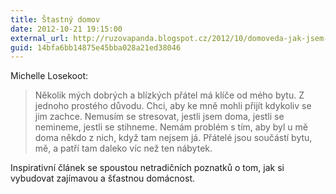 ```yaml
---
title: Štastný domov
date: 2012-10-21 19:15:00
external_url: http://ruzovapanda.blogspot.cz/2012/10/domoveda-jak-jsem-si-vytvorila-stastny.html
guid: 14bfa6bb14875e45bba028a21ed38046
---
```


Michelle Losekoot:

> Několik mých dobrých a blízkých přátel má klíče od mého bytu. Z jednoho prostého důvodu. Chci, aby ke mně mohli přijít kdykoliv se jim zachce. Nemusím se stresovat, jestli jsem doma, jestli se nemineme, jestli se stihneme. Nemám problém s tím, aby byl u mě doma někdo z nich, když tam nejsem já. Přátelé jsou součástí bytu, mě, a patří tam daleko víc než ten nábytek.

Inspirativní článek se spoustou netradičních poznatků o tom, jak si vybudovat zajímavou a šťastnou domácnost.
